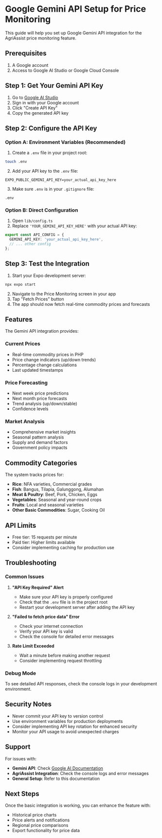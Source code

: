 # Google Gemini API Setup for Price Monitoring

This guide will help you set up Google Gemini API integration for the AgriAssist price monitoring feature.

## Prerequisites

1. A Google account
2. Access to Google AI Studio or Google Cloud Console

## Step 1: Get Your Gemini API Key

1. Go to [Google AI Studio](https://makersuite.google.com/app/apikey)
2. Sign in with your Google account
3. Click "Create API Key"
4. Copy the generated API key

## Step 2: Configure the API Key

### Option A: Environment Variables (Recommended)

1. Create a `.env` file in your project root:
```bash
touch .env
```

2. Add your API key to the `.env` file:
```env
EXPO_PUBLIC_GEMINI_API_KEY=your_actual_api_key_here
```

3. Make sure `.env` is in your `.gitignore` file:
```gitignore
.env
```

### Option B: Direct Configuration

1. Open `lib/config.ts`
2. Replace `'YOUR_GEMINI_API_KEY_HERE'` with your actual API key:
```typescript
export const API_CONFIG = {
  GEMINI_API_KEY: 'your_actual_api_key_here',
  // ... other config
};
```

## Step 3: Test the Integration

1. Start your Expo development server:
```bash
npx expo start
```

2. Navigate to the Price Monitoring screen in your app
3. Tap "Fetch Prices" button
4. The app should now fetch real-time commodity prices and forecasts

## Features

The Gemini API integration provides:

### Current Prices
- Real-time commodity prices in PHP
- Price change indicators (up/down trends)
- Percentage change calculations
- Last updated timestamps

### Price Forecasting
- Next week price predictions
- Next month price forecasts
- Trend analysis (up/down/stable)
- Confidence levels

### Market Analysis
- Comprehensive market insights
- Seasonal pattern analysis
- Supply and demand factors
- Government policy impacts

## Commodity Categories

The system tracks prices for:

- **Rice**: NFA varieties, Commercial grades
- **Fish**: Bangus, Tilapia, Galunggong, Alumahan
- **Meat & Poultry**: Beef, Pork, Chicken, Eggs
- **Vegetables**: Seasonal and year-round crops
- **Fruits**: Local and seasonal varieties
- **Other Basic Commodities**: Sugar, Cooking Oil

## API Limits

- Free tier: 15 requests per minute
- Paid tier: Higher limits available
- Consider implementing caching for production use

## Troubleshooting

### Common Issues

1. **"API Key Required" Alert**
   - Make sure your API key is properly configured
   - Check that the `.env` file is in the project root
   - Restart your development server after adding the API key

2. **"Failed to fetch price data" Error**
   - Check your internet connection
   - Verify your API key is valid
   - Check the console for detailed error messages

3. **Rate Limit Exceeded**
   - Wait a minute before making another request
   - Consider implementing request throttling

### Debug Mode

To see detailed API responses, check the console logs in your development environment.

## Security Notes

- Never commit your API key to version control
- Use environment variables for production deployments
- Consider implementing API key rotation for enhanced security
- Monitor your API usage to avoid unexpected charges

## Support

For issues with:
- **Gemini API**: Check [Google AI Documentation](https://ai.google.dev/docs)
- **AgriAssist Integration**: Check the console logs and error messages
- **General Setup**: Refer to this documentation

## Next Steps

Once the basic integration is working, you can enhance the feature with:
- Historical price charts
- Price alerts and notifications
- Regional price comparisons
- Export functionality for price data
